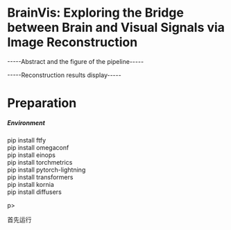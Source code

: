 # BrainVis: Exploring the Bridge between Brain and Visual Signals via Image Reconstruction

-----Abstract and the figure of the pipeline-----

-----Reconstruction results display-----

# Preparation

##### Environment

</p>pip install ftfy<br>pip install omegaconf<br>pip install einops<br>pip install torchmetrics<br>pip install pytorch-lightning<br>pip install transformers<br>pip install kornia<br>pip install diffusers</p>p>

首先运行
